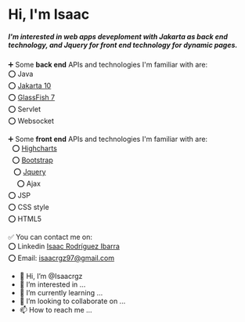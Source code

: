 <h1>Hi, I'm Isaac</h1>

<h5>I'm interested in web apps deveploment with <i>Jakarta</i> as back end technology, and <i>Jquery</i> for front end technology for dynamic pages.</h5>

:heavy_plus_sign: Some <b>back end</b> APIs and technologies I'm familiar with are:
<br/>
  :o: Java
<br/>
  :o: <a href="https://jakarta.ee/">Jakarta 10</a>
<br/>
  :o: <a href="https://glassfish.org/">GlassFish 7</a>
<br/>
  :o: Servlet
<br/>
  :o: Websocket
<br/>

:heavy_plus_sign: Some <b>front end</b> APIs and technologies I'm familiar with are:
<br/>
&nbsp; :o: <a href="https://www.highcharts.com/demo">Highcharts</a>
<br/>
&#160; :o: <a href="https://getbootstrap.com/docs/5.2/getting-started/introduction/">Bootstrap</a>
<br/>
&ensp; :o: <a href="https://api.jquery.com/">Jquery</a>
<br/>
&emsp; :o: Ajax 
<br/>
:o: JSP
<br/>
:o: CSS style
<br/>
:o: HTML5

:white_check_mark: You can contact me on: 
<br/>
:o: Linkedin <a href="https://www.linkedin.com/in/isaac-rodr%C3%ADguez-ibarra-8364b9212/">Isaac Rodríguez Ibarra</a>
<br/>
:o: Email: isaacrgz97@gmail.com

- 👋 Hi, I’m @Isaacrgz
- 👀 I’m interested in ...
- 🌱 I’m currently learning ...
- 💞️ I’m looking to collaborate on ...
- 📫 How to reach me ...

<!---
Isaacrgz/Isaacrgz is a ✨ special ✨ repository because its `README.md` (this file) appears on your GitHub profile.
You can click the Preview link to take a look at your changes.
--->
